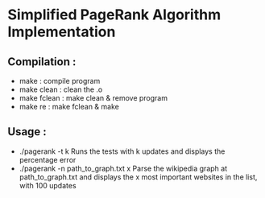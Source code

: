 # Simplified PageRank Algorithm Implementation

## Compilation :
- make : compile program
- make clean : clean the .o
- make fclean : make clean & remove program
- make re : make fclean & make

## Usage :
- ./pagerank -t k
	Runs the tests with k updates and displays the percentage error
- ./pagerank -n path_to_graph.txt x
	Parse the wikipedia graph at path_to_graph.txt and displays the x most important websites in the list, with 100 updates
